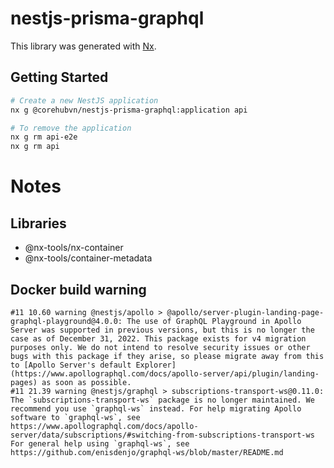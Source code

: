 # nestjs-prisma-graphql

This library was generated with [Nx](https://nx.dev).

## Getting Started

```bash
# Create a new NestJS application
nx g @corehubvn/nestjs-prisma-graphql:application api

# To remove the application
nx g rm api-e2e
nx g rm api
```

# Notes

## Libraries

- @nx-tools/nx-container
- @nx-tools/container-metadata

## Docker build warning

```
#11 10.60 warning @nestjs/apollo > @apollo/server-plugin-landing-page-graphql-playground@4.0.0: The use of GraphQL Playground in Apollo Server was supported in previous versions, but this is no longer the case as of December 31, 2022. This package exists for v4 migration purposes only. We do not intend to resolve security issues or other bugs with this package if they arise, so please migrate away from this to [Apollo Server's default Explorer](https://www.apollographql.com/docs/apollo-server/api/plugin/landing-pages) as soon as possible.
#11 21.39 warning @nestjs/graphql > subscriptions-transport-ws@0.11.0: The `subscriptions-transport-ws` package is no longer maintained. We recommend you use `graphql-ws` instead. For help migrating Apollo software to `graphql-ws`, see https://www.apollographql.com/docs/apollo-server/data/subscriptions/#switching-from-subscriptions-transport-ws    For general help using `graphql-ws`, see https://github.com/enisdenjo/graphql-ws/blob/master/README.md
```
